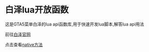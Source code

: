 # 白泽lua开放函数

这是GTA5菜单白泽的lua api函数库,用于快速开发lua脚本,解答lua api用法

前往[白泽官网](https://gmv3.top/)

点击查看[native方法](https://alloc8or.re/gta5/nativedb/)
